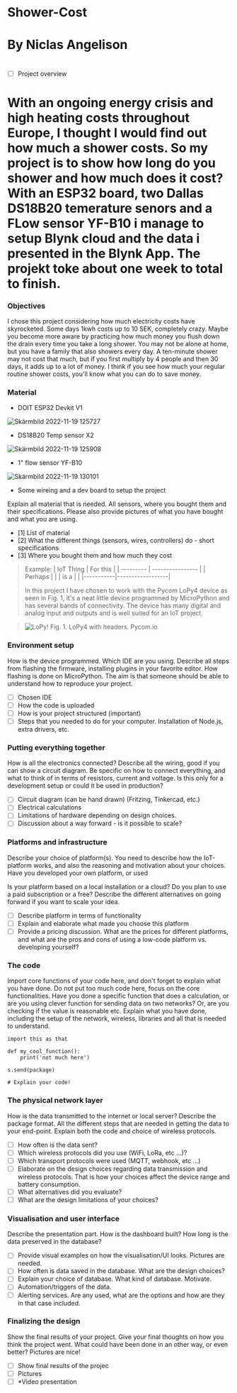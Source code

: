# Shower-Cost

# By Niclas Angelison 

#
- [ ] Project overview


# With an ongoing energy crisis and high heating costs throughout Europe, I thought I would find out how much a shower costs. So my project is to show how long do you shower and how much does it cost? With an ESP32 board, two Dallas DS18B20 temerature senors and a FLow sensor YF-B10 i manage to setup Blynk cloud and the data i presented in the Blynk App. The projekt toke about one week to total to finish.




### Objectives

I chose this project considering how much electricity costs have skyrocketed. Some days 1kwh costs up to 10 SEK, completely crazy.
Maybe you become more aware by practicing how much money you flush down the drain every time you take a long shower. You may not be alone at home, but you have a family that also showers every day. A ten-minute shower may not cost that much, but if you first multiply by 4 people and then 30 days, it adds up to a lot of money.
I think if you see how much your regular routine shower costs, you'll know what you can do to save money.


### Material

- DOIT ESP32 Devkit V1





![Skärmbild 2022-11-19 125727](https://user-images.githubusercontent.com/117173570/202849832-febdb551-3fe3-4de7-bd35-3fa573adf6a1.jpg)



- DS18B20 Temp sensor X2






![Skärmbild 2022-11-19 125908](https://user-images.githubusercontent.com/117173570/202849840-674dd9f1-7c41-4529-ae35-b5451fa125ba.jpg)






- 1" flow sensor YF-B10







![Skärmbild 2022-11-19 130101](https://user-images.githubusercontent.com/117173570/202849848-ce1eab49-aaac-456a-8e72-28d9e9baada8.jpg)






- Some wireing and a dev board to setup the project





Explain all material that is needed. All sensors, where you bought them and their specifications. Please also provide pictures of what you have bought and what you are using.

- [1] List of material
- [2] What the different things (sensors, wires, controllers) do - short specifications
- [3] Where you bought them and how much they cost


> Example:
>| IoT Thing | For this         |
>| --------- | ---------------- |
>| Perhaps   |                  |
>| is a      |                  |
>|-----------|------------------|
>
>In this project I have chosen to work with the Pycom LoPy4 device as seen in Fig. 1, it's a neat little device programmed by MicroPython and has several bands of connectivity. The device has many digital and analog input and outputs and is well suited for an IoT project.


>![LoPy!](https://pycom.io/wp-content/uploads/2018/08/lopySide-1.png)
>Fig. 1. LoPy4 with headers. Pycom.io


### Environment setup

How is the device programmed. Which IDE are you using. Describe all steps from flashing the firmware, installing plugins in your favorite editor. How flashing is done on MicroPython. The aim is that someone should be able to understand how to reproduce your project.

- [ ] Chosen IDE
- [ ] How the code is uploaded
- [ ] How is your project structured (important)
- [ ] Steps that you needed to do for your computer. Installation of Node.js, extra drivers, etc.

### Putting everything together

How is all the electronics connected? Describe all the wiring, good if you can show a circuit diagram. Be specific on how to connect everything, and what to think of in terms of resistors, current and voltage. Is this only for a development setup or could it be used in production?

- [ ] Circuit diagram (can be hand drawn) (Fritzing, Tinkercad, etc.)
- [ ] Electrical calculations
- [ ] Limitations of hardware depending on design choices.
- [ ] Discussion about a way forward - is it possible to scale?

### Platforms and infrastructure

Describe your choice of platform(s). You need to describe how the IoT-platform works, and also the reasoning and motivation about your choices. Have you developed your own platform, or used 

Is your platform based on a local installation or a cloud? Do you plan to use a paid subscription or a free? Describe the different alternatives on going forward if you want to scale your idea.

- [ ] Describe platform in terms of functionality
- [ ] Explain and elaborate what made you choose this platform
- [ ] Provide a pricing discussion. What are the prices for different platforms, and what are the pros and cons of using a low-code platform vs. developing yourself?

### The code

Import core functions of your code here, and don't forget to explain what you have done. Do not put too much code here, focus on the core functionalities. Have you done a specific function that does a calculation, or are you using clever function for sending data on two networks? Or, are you checking if the value is reasonable etc. Explain what you have done, including the setup of the network, wireless, libraries and all that is needed to understand.


```python=
import this as that

def my_cool_function():
    print('not much here')

s.send(package)

# Explain your code!
```

### The physical network layer

How is the data transmitted to the internet or local server? Describe the package format. All the different steps that are needed in getting the data to your end-point. Explain both the code and choice of wireless protocols.

- [ ] How often is the data sent? 
- [ ] Which wireless protocols did you use (WiFi, LoRa, etc ...)?
- [ ] Which transport protocols were used (MQTT, webhook, etc ...)
- [ ] Elaborate on the design choices regarding data transmission and wireless protocols. That is how your choices affect the device range and battery consumption.
- [ ] What alternatives did you evaluate?
- [ ] What are the design limitations of your choices?

### Visualisation and user interface

Describe the presentation part. How is the dashboard built? How long is the data preserved in the database?

- [ ] Provide visual examples on how the visualisation/UI looks. Pictures are needed.
- [ ] How often is data saved in the database. What are the design choices?
- [ ] Explain your choice of database. What kind of database. Motivate.
- [ ] Automation/triggers of the data.
- [ ] Alerting services. Are any used, what are the options and how are they in that case included.

### Finalizing the design

Show the final results of your project. Give your final thoughts on how you think the project went. What could have been done in an other way, or even better? Pictures are nice!

- [ ] Show final results of the projec
- [ ] Pictures
- [ ] *Video presentation
